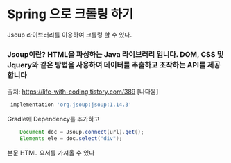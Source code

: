 # Spring 으로 크롤링 하기

Jsoup 라이브러리를 이용하여 크롤링 할 수 있다.
### Jsoup이란? HTML을 파싱하는 Java 라이브러리 입니다. DOM, CSS 및 Jquery와 같은 방법을 사용하여 데이터를 추출하고 조작하는 API를 제공합니다
출처: https://life-with-coding.tistory.com/389 [나다움]

```gradle
 implementation 'org.jsoup:jsoup:1.14.3'
```
 Gradle에 Dependency를 추가하고

```java
    Document doc = Jsoup.connect(url).get();
    Elements ele = doc.select("div");
```
본문 HTML 요서를 가져올 수 있다